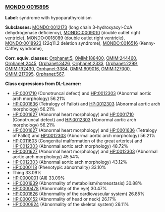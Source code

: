 
### [MONDO:0015895](http://purl.obolibrary.org/obo/MONDO_0015895)
**Label:** syndrome with hypoparathyroidism

**Subclasses:** [MONDO:0012173](http://purl.obolibrary.org/obo/MONDO_0012173) (long chain 3-hydroxyacyl-CoA dehydrogenase deficiency), [MONDO:0009010](http://purl.obolibrary.org/obo/MONDO_0009010) (double outlet right ventricle), [MONDO:0018089](http://purl.obolibrary.org/obo/MONDO_0018089) (double outlet right ventricle), [MONDO:0018923](http://purl.obolibrary.org/obo/MONDO_0018923) (22q11.2 deletion syndrome), [MONDO:0016516](http://purl.obolibrary.org/obo/MONDO_0016516) (Kenny-Caffey syndrome), 

**Corr. equiv. classes:** [Orphanet:5](http://www.orpha.net/ORDO/Orphanet_5), [OMIM:188400](http://purl.obolibrary.org/obo/OMIM_188400), [OMIM:244460](http://purl.obolibrary.org/obo/OMIM_244460), [Orphanet:2445](http://www.orpha.net/ORDO/Orphanet_2445), [Orphanet:3426](http://www.orpha.net/ORDO/Orphanet_3426), [Orphanet:2333](http://www.orpha.net/ORDO/Orphanet_2333), [Orphanet:2299](http://www.orpha.net/ORDO/Orphanet_2299), [OMIM:192430](http://purl.obolibrary.org/obo/OMIM_192430), [Orphanet:3384](http://www.orpha.net/ORDO/Orphanet_3384), [OMIM:609016](http://purl.obolibrary.org/obo/OMIM_609016), [OMIM:127000](http://purl.obolibrary.org/obo/OMIM_127000), [OMIM:217095](http://purl.obolibrary.org/obo/OMIM_217095), [Orphanet:567](http://www.orpha.net/ORDO/Orphanet_567), 

**Class expressions from DL-Learner:**

- [HP:0001710](http://purl.obolibrary.org/obo/HP_0001710) (Conotruncal defect) and [HP:0012303](http://purl.obolibrary.org/obo/HP_0012303) (Abnormal aortic arch morphology) 56.21%
- [HP:0001636](http://purl.obolibrary.org/obo/HP_0001636) (Tetralogy of Fallot) and [HP:0012303](http://purl.obolibrary.org/obo/HP_0012303) (Abnormal aortic arch morphology) 56.21%
- [HP:0001627](http://purl.obolibrary.org/obo/HP_0001627) (Abnormal heart morphology) and [HP:0001710](http://purl.obolibrary.org/obo/HP_0001710) (Conotruncal defect) and [HP:0012303](http://purl.obolibrary.org/obo/HP_0012303) (Abnormal aortic arch morphology) 56.21%
- [HP:0001627](http://purl.obolibrary.org/obo/HP_0001627) (Abnormal heart morphology) and [HP:0001636](http://purl.obolibrary.org/obo/HP_0001636) (Tetralogy of Fallot) and [HP:0012303](http://purl.obolibrary.org/obo/HP_0012303) (Abnormal aortic arch morphology) 56.21%
- [HP:0011603](http://purl.obolibrary.org/obo/HP_0011603) (Congenital malformation of the great arteries) and [HP:0012303](http://purl.obolibrary.org/obo/HP_0012303) (Abnormal aortic arch morphology) 48.72%
- [HP:0001627](http://purl.obolibrary.org/obo/HP_0001627) (Abnormal heart morphology) and [HP:0012303](http://purl.obolibrary.org/obo/HP_0012303) (Abnormal aortic arch morphology) 45.54%
- [HP:0012303](http://purl.obolibrary.org/obo/HP_0012303) (Abnormal aortic arch morphology) 43.12%
- [HP:0000118](http://purl.obolibrary.org/obo/HP_0000118) (Phenotypic abnormality) 33.10%
- Thing 33.09%
- [HP:0000001](http://purl.obolibrary.org/obo/HP_0000001) (All) 33.09%
- [HP:0001939](http://purl.obolibrary.org/obo/HP_0001939) (Abnormality of metabolism/homeostasis) 30.88%
- [HP:0000478](http://purl.obolibrary.org/obo/HP_0000478) (Abnormality of the eye) 30.47%
- [HP:0001626](http://purl.obolibrary.org/obo/HP_0001626) (Abnormality of the cardiovascular system) 26.85%
- [HP:0000152](http://purl.obolibrary.org/obo/HP_0000152) (Abnormality of head or neck) 26.17%
- [HP:0000924](http://purl.obolibrary.org/obo/HP_0000924) (Abnormality of the skeletal system) 26.11%


